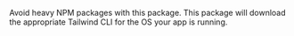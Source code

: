 Avoid heavy NPM packages with this package. This package will download the appropriate Tailwind CLI for the OS your app is running.